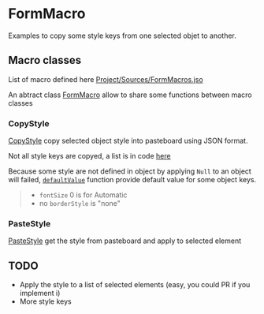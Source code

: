# FormMacro

Examples to copy some style keys from one selected objet to another.

## Macro classes

List of macro defined here [Project/Sources/FormMacros.jso](Project/Sources/FormMacros.json)

An abtract class [FormMacro](Project/Sources/Classes/FormMacro.4dm) allow to share some functions between macro classes

### CopyStyle

[CopyStyle](Project/Sources/Classes/CopyStyle.4dm) copy selected object style into pasteboard using JSON format.

Not all style keys are copyed, a list is in code [here](https://github.com/mesopelagique/Example-FormMacro-CopyPasteStyle/blob/master/Project/Sources/Classes/CopyStyle.4dm#L3)


Because some style are not defined in object by applying `Null` to an object will failed, [`defaultValue`](https://github.com/mesopelagique/Example-FormMacro-CopyPasteStyle/blob/master/Project/Sources/Classes/CopyStyle.4dm#L33) function provide default value for some object keys.

> - `fontSize` 0 is for Automatic
> - no `borderStyle` is "none"

### PasteStyle

[PasteStyle](Project/Sources/Classes/PasteStyle.4dm) get the style from pasteboard and apply to selected element

## TODO

- Apply the style to a list of selected elements (easy, you could PR if you implement i)
- More style keys
